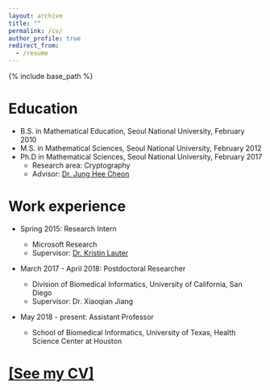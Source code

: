 ```yaml
---
layout: archive
title: ""
permalink: /cv/
author_profile: true
redirect_from:
  - /resume
---
```


{% include base_path %}

Education
======
* B.S. in Mathematical Education, Seoul National University, February 2010
* M.S. in Mathematical Sciences, Seoul National University, February 2012
* Ph.D in Mathematical Sciences, Seoul National University, February 2017
  * Research area: Cryptography
  * Advisor: [Dr. Jung Hee Cheon](http://www.math.snu.ac.kr/~jhcheon/xe2/)

Work experience
======
* Spring 2015: Research Intern
  * Microsoft Research
  * Supervisor: [Dr. Kristin Lauter](https://www.microsoft.com/en-us/research/people/klauter/?from=http%3A%2F%2Fresearch.microsoft.com%2F%7Eklauter%2F)
  
* March 2017 - April 2018: Postdoctoral Researcher
  * Division of Biomedical Informatics, University of California, San Diego
  * Supervisor: Dr. Xiaoqian Jiang

* May 2018 - present: Assistant Professor
  * School of Biomedical Informatics, University of Texas, Health Science Center at Houston


[[See my CV]](https://k-miran.github.io/files/MiranKim_cv.pdf)
======
